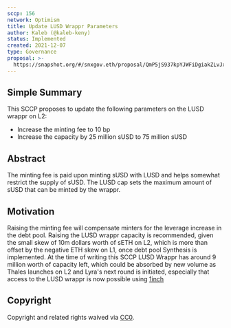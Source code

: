 ```yaml
---
sccp: 156
network: Optimism
title: Update LUSD Wrappr Parameters
author: Kaleb (@kaleb-keny)
status: Implemented
created: 2021-12-07
type: Governance
proposal: >-
  https://snapshot.org/#/snxgov.eth/proposal/QmP5jS937kpYJWFiDgiakZLvJxoMgy9UU199LNFdQxAp2h
---
```


## Simple Summary

<!--"If you can't explain it simply, you don't understand it well enough." Provide a simplified and layman-accessible explanation of the SCCP.-->

This SCCP proposes to update the following parameters on the LUSD wrappr on L2:

- Increase the minting fee to 10 bp
- Increase the capacity by 25 million sUSD to 75 million sUSD

## Abstract

<!--A short (~200 word) description of the variable change proposed.-->

The minting fee is paid upon minting sUSD with LUSD and helps somewhat restrict the supply of sUSD. The LUSD cap sets the maximum amount of sUSD that can be minted by the wrappr.

## Motivation

<!--The motivation is critical for SCCPs that want to update variables within Synthetix. It should clearly explain why the existing variable is not incentive aligned. SCCP submissions without sufficient motivation may be rejected outright.-->

Raising the minting fee will compensate minters for the leverage increase in the debt pool. Raising the LUSD wrappr capacity is recommended, given the small skew of 10m dollars worth of sETH on L2, which is more than offset by the negative ETH skew on L1, once debt pool Synthesis is implemented. At the time of writing this SCCP LUSD Wrappr has around 9 million worth of capacity left, which could be absorbed by new volume as Thales launches on L2 and Lyra's next round is initiated, especially that access to the LUSD wrappr is now possible using [1inch](https://app.1inch.io/#/10/swap/LUSD/sUSD)

## Copyright

Copyright and related rights waived via [CC0](https://creativecommons.org/publicdomain/zero/1.0/).
